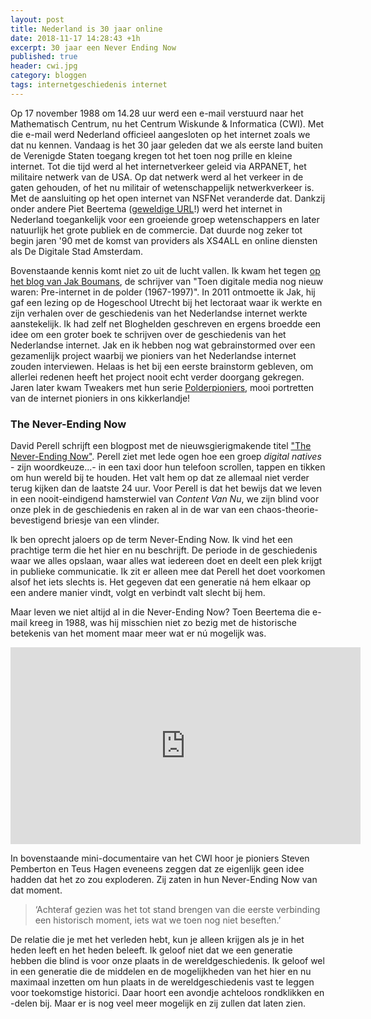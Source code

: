 ```yaml
---
layout: post
title: Nederland is 30 jaar online
date: 2018-11-17 14:28:43 +1h
excerpt: 30 jaar een Never Ending Now
published: true
header: cwi.jpg
category: bloggen
tags: internetgeschiedenis internet 
---
```

Op 17 november 1988 om 14.28 uur werd een e-mail verstuurd naar het Mathematisch Centrum, nu het Centrum Wiskunde & Informatica (CWI). Met die e-mail werd Nederland officieel aangesloten op het internet zoals we dat nu kennen. Vandaag is het 30 jaar geleden dat we als eerste land buiten de Verenigde Staten toegang kregen tot het toen nog prille en kleine internet. Tot die tijd werd al het internetverkeer geleid via ARPANET, het militaire netwerk van de USA. Op dat netwerk werd al het verkeer in de gaten gehouden, of het nu militair of wetenschappelijk netwerkverkeer is. Met de aansluiting op het open internet van NSFNet veranderde dat. Dankzij onder andere Piet Beertema ([geweldige URL](https://godfatherof.nl/)!) werd het internet in Nederland toegankelijk voor een groeiende groep wetenschappers en later natuurlijk het grote publiek en de commercie. Dat duurde nog zeker tot begin jaren '90 met de komst van providers als XS4ALL en online diensten als De Digitale Stad Amsterdam.

Bovenstaande kennis komt niet zo uit de lucht vallen. Ik kwam het tegen [op het blog van Jak Boumans](http://toendigitalemedianognieuwwaren.blogspot.com/2018/11/30-jaar-open-internet-in-nederland.html), de schrijver van "Toen digitale media nog nieuw waren: Pre-internet in de polder (1967-1997)". In 2011 ontmoette ik Jak, hij gaf een lezing op de Hogeschool Utrecht bij het lectoraat waar ik werkte en zijn verhalen over de geschiedenis van het Nederlandse internet werkte aanstekelijk. Ik had zelf net Bloghelden geschreven en ergens broedde een idee om een groter boek te schrijven over de geschiedenis van het Nederlandse internet. Jak en ik hebben nog wat gebrainstormed over een gezamenlijk project waarbij we pioniers van het Nederlandse internet zouden interviewen. Helaas is het bij een eerste brainstorm gebleven,  om allerlei redenen heeft het project nooit echt verder doorgang gekregen. Jaren later kwam Tweakers met hun serie [Polderpioniers](https://tweakers.net/video/zoeken/?keyword=polderpionier), mooi portretten van de internet pioniers in ons kikkerlandje!

### The Never-Ending Now
David Perell schrijft een blogpost met de nieuwsgierigmakende titel ["The Never-Ending Now"](http://www.perell.com/blog/never-ending-now). Perell ziet met lede ogen hoe een groep _digital natives_ - zijn woordkeuze...- in een taxi door hun telefoon scrollen, tappen en tikken om hun wereld bij te houden. Het valt hem op dat ze allemaal niet verder terug kijken dan de laatste 24 uur. Voor Perell is dat het bewijs dat we leven in een nooit-eindigend hamsterwiel van _Content Van Nu_, we zijn blind voor onze plek in de geschiedenis en raken al in de war van een chaos-theorie-bevestigend briesje van een vlinder. 

Ik ben oprecht jaloers op de term Never-Ending Now. Ik vind het een prachtige term die het hier en nu beschrijft. De periode in de geschiedenis waar we alles opslaan, waar alles wat iedereen doet en deelt een plek krijgt in publieke communicatie. Ik zit er alleen mee dat Perell het doet voorkomen alsof het iets slechts is. Het gegeven dat een generatie ná hem elkaar op een andere manier vindt, volgt en verbindt valt slecht bij hem.

Maar leven we niet altijd al in die Never-Ending Now? Toen Beertema die e-mail kreeg in 1988, was hij misschien niet zo bezig met de historische betekenis van het moment maar meer wat er nú mogelijk was. 

<iframe width="560" height="315" src="https://www.youtube-nocookie.com/embed/fXUni9WrUuw" frameborder="0" allow="accelerometer; autoplay; encrypted-media; gyroscope; picture-in-picture" allowfullscreen></iframe>

In bovenstaande mini-documentaire van het CWI hoor je pioniers Steven Pemberton en Teus Hagen eveneens zeggen dat ze eigenlijk geen idee hadden dat het zo zou exploderen. Zij zaten in hun Never-Ending Now van dat moment. 

> ‘Achteraf gezien was het tot stand brengen van die eerste verbinding een historisch moment, iets wat we toen nog niet beseften.’

De relatie die je met het verleden hebt, kun je alleen krijgen als je in het heden leeft en het heden beleeft. Ik geloof niet dat we een generatie hebben die blind is voor onze plaats in de wereldgeschiedenis. Ik geloof wel in een generatie die de middelen en de mogelijkheden van het hier en nu maximaal inzetten om hun plaats in de wereldgeschiedenis vast te leggen voor toekomstige historici. Daar hoort een avondje achteloos rondklikken en -delen bij. Maar er is nog veel meer mogelijk en zij zullen dat laten zien. 
